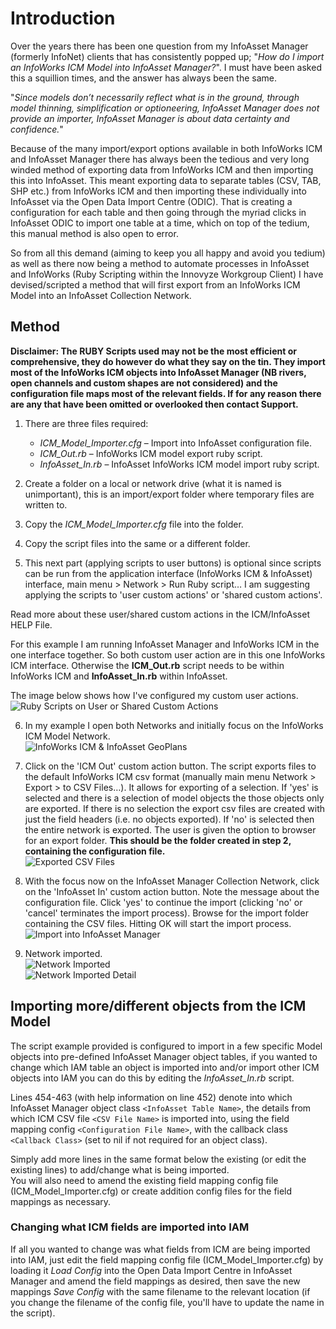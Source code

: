 # Introduction
Over the years there has been one question from my InfoAsset Manager (formerly InfoNet) clients that has consistently popped up; "*How do I import an InfoWorks ICM Model into InfoAsset Manager?*". I must have been asked this a squillion times, and the answer has always been the same.  

"*Since models don’t necessarily reflect what is in the ground, through model thinning, simplification or optioneering, InfoAsset Manager does not provide an importer, InfoAsset Manager is about data certainty and confidence.*"  


Because of the many import/export options available in both InfoWorks ICM and InfoAsset Manager there has always been the tedious and very long winded method of exporting data from InfoWorks ICM and then importing this into InfoAsset. This meant exporting data to separate tables (CSV, TAB, SHP etc.) from InfoWorks ICM and then importing these individually into InfoAsset via the Open Data Import Centre (ODIC). That is creating a configuration for each table and then going through the myriad clicks in InfoAsset ODIC to import one table at a time, which on top of the tedium, this manual method is also open to error.  


So from all this demand (aiming to keep you all happy and avoid you tedium) as well as there now being a method to automate processes in InfoAsset and InfoWorks (Ruby Scripting within the Innovyze Workgroup Client) I have devised/scripted a method that will first export from an InfoWorks ICM Model into an InfoAsset Collection Network.  



## Method
**Disclaimer: The RUBY Scripts used may not be the most efficient or comprehensive, they do however do what they say on the tin. They import most of the InfoWorks ICM objects into InfoAsset Manager (NB rivers, open channels and custom shapes are not considered) and the configuration file maps most of the relevant fields. If for any reason there are any that have been omitted or overlooked then contact Support.**  

1. There are three files required:  
    * *ICM_Model_Importer.cfg* – Import into InfoAsset configuration file.  
    * *ICM_Out.rb* – InfoWorks ICM model export ruby script.  
    * *InfoAsset_In.rb* – InfoAsset InfoWorks ICM model import ruby script.  

2. Create a folder on a local or network drive (what it is named is unimportant), this is an import/export folder where temporary files are written to.  

3. Copy the *ICM_Model_Importer.cfg* file into the folder.  

4. Copy the script files into the same or a different folder.  

5. This next part (applying scripts to user buttons) is optional since scripts can be run from the application interface (InfoWorks ICM & InfoAsset) interface, main menu > Network > Run Ruby script… I am suggesting applying the scripts to 'user custom actions' or 'shared custom actions'.  

Read more about these user/shared custom actions in the ICM/InfoAsset HELP File.  




For this example I am running InfoAsset Manager and InfoWorks ICM in the one interface together. So both custom user action are in this one InfoWorks ICM interface. Otherwise the **ICM_Out.rb** script needs to be within InfoWorks ICM and **InfoAsset_In.rb** within InfoAsset.  

The image below shows how I've configured my custom user actions.  
![Ruby Scripts on User or Shared Custom Actions](./images/Image1.jfif)


6. In my example I open both Networks and initially focus on the InfoWorks ICM Model Network.  
![InfoWorks ICM & InfoAsset GeoPlans](./images/Image2.jfif)


7. Click on the 'ICM Out' custom action button. The script exports files to the default InfoWorks ICM csv format (manually main menu Network > Export > to CSV Files…). It allows for exporting of a selection. If 'yes' is selected and there is a selection of model objects the those objects only are exported. If there is no selection the export csv files are created with just the field headers (i.e. no objects exported). If 'no' is selected then the entire network is exported. The user is given the option to browser for an export folder. **This should be the folder created in step 2, containing the configuration file.**  
![Exported CSV Files](./images/Image3.jfif)  


8. With the focus now on the InfoAsset Manager Collection Network, click on the 'InfoAsset In' custom action button. Note the message about the configuration file. Click 'yes' to continue the import (clicking 'no' or 'cancel' terminates the import process). Browse for the import folder containing the CSV files. Hitting OK will start the import process.  
![Import into InfoAsset Manager](./images/Image4.jfif)  


9. Network imported.  
![Network Imported](./images/Image5.jfif)  
![Network Imported Detail](./images/Image6.jfif)  




## Importing more/different objects from the ICM Model  
The script example provided is configured to import in a few specific Model objects into pre-defined InfoAsset Manager object tables, if you wanted to change which IAM table an object is imported into and/or import other ICM objects into IAM you can do this by editing the *InfoAsset_In.rb* script.  

Lines 454-463 (with help information on line 452) denote into which InfoAsset Manager object class `<InfoAsset Table Name>`, the details from which ICM CSV file `<CSV File Name>` is imported into, using the field mapping config `<Configuration File Name>`, with the callback class `<Callback Class>` (set to nil if not required for an object class).  

Simply add more lines in the same format below the existing (or edit the existing lines) to add/change what is being imported.  
You will also need to amend the existing field mapping config file (ICM_Model_Importer.cfg) or create addition config files for the field mappings as necessary.  


### Changing what ICM fields are imported into IAM  
If all you wanted to change was what fields from ICM are being imported into IAM, just edit the field mapping config file (ICM_Model_Importer.cfg) by loading it *Load Config* into the Open Data Import Centre in InfoAsset Manager and amend the field mappings as desired, then save the new mappings *Save Config* with the same filename to the relevant location (if you change the filename of the config file, you'll have to update the name in the script). 